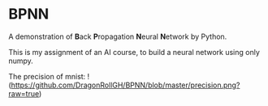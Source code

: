 # BPNN
A demonstration of **B**ack **P**ropagation **N**eural **N**etwork by Python.

This is my assignment of an AI course, to build a neural network using only numpy.

The precision of mnist:
!(https://github.com/DragonRollGH/BPNN/blob/master/precision.png?raw=true)
